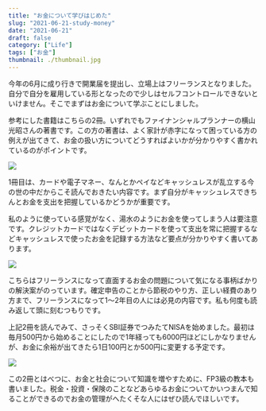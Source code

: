 ```yaml
---
title: "お金について学びはじめた"
slug: "2021-06-21-study-money"
date: "2021-06-21"
draft: false
category: ["Life"]
tags: ["お金"]
thumbnail: ./thumbnail.jpg
---
```


今年の6月に成り行きで開業届を提出し、立場上はフリーランスとなりました。自分で自分を雇用している形となったので少しはセルフコントロールできないといけません。そこでまずはお金について学ぶことにしました。

参考にした書籍はこちらの2冊。いずれでもファイナンシャルプランナーの横山光昭さんの著書です。この方の著書は、よく家計が赤字になって困っている方の例えが出てきて、お金の扱い方についてどうすればよいかが分かりやすく書かれているのがポイントです。

<a href="https://www.amazon.co.jp/%E3%82%AD%E3%83%A3%E3%83%83%E3%82%B7%E3%83%A5%E3%83%AC%E3%82%B9%E8%B2%A7%E4%B9%8F%E3%81%AB%E3%81%AA%E3%82%89%E3%81%AA%E3%81%84%E3%81%8A%E9%87%91%E3%81%AE%E6%95%B4%E7%90%86%E8%A1%93-%E6%A8%AA%E5%B1%B1-%E5%85%89%E6%98%AD/dp/4295403792?__mk_ja_JP=%E3%82%AB%E3%82%BF%E3%82%AB%E3%83%8A&dchild=1&keywords=%E6%A8%AA%E5%B1%B1%E5%85%89%E6%98%AD&qid=1624190942&sr=8-9&linkCode=li3&tag=akurah510-22&linkId=61beeb29099acba19ef805421d581db0&language=ja_JP&ref_=as_li_ss_il" target="_blank"><img border="0" src="//ws-fe.amazon-adsystem.com/widgets/q?_encoding=UTF8&ASIN=4295403792&Format=_SL250_&ID=AsinImage&MarketPlace=JP&ServiceVersion=20070822&WS=1&tag=akurah510-22&language=ja_JP" ></a><img src="https://ir-jp.amazon-adsystem.com/e/ir?t=akurah510-22&language=ja_JP&l=li3&o=9&a=4295403792" width="1" height="1" border="0" alt="" style="border:none !important; margin:0px !important;" />

1冊目は、カードや電子マネー、なんとかペイなどキャッシュレスが乱立する今の世の中だからこそ読んでおきたい内容です。まず自分がキャッシュレスできちんとお金を支出を把握しているかどうかが重要です。

私のように使っている感覚がなく、湯水のようにお金を使ってしまう人は要注意です。クレジットカードではなくデビットカードを使って支出を常に把握するなどキャッシュレスで使ったお金を記録する方法など要点が分かりやすく書いてあります。

<a href="https://www.amazon.co.jp/%E3%82%BC%E3%83%AD%E3%81%8B%E3%82%89%E3%82%8F%E3%81%8B%E3%82%8B-%E3%83%95%E3%83%AA%E3%83%BC%E3%83%A9%E3%83%B3%E3%82%B9%E3%80%81%E8%87%AA%E5%96%B6%E6%A5%AD%E3%81%AE%E3%81%9F%E3%82%81%E3%81%AE%E3%81%8A%E9%87%91%E3%81%AE%E8%B6%85%E5%9F%BA%E6%9C%AC-%E6%A8%AA%E5%B1%B1%E5%85%89%E6%98%AD/dp/4776210789?__mk_ja_JP=%E3%82%AB%E3%82%BF%E3%82%AB%E3%83%8A&dchild=1&keywords=%E6%A8%AA%E5%B1%B1%E5%85%89%E6%98%AD&qid=1624190942&sr=8-14&linkCode=li3&tag=akurah510-22&linkId=4bd0f2fdfb14199db7cf16d644ff48fe&language=ja_JP&ref_=as_li_ss_il" target="_blank"><img border="0" src="//ws-fe.amazon-adsystem.com/widgets/q?_encoding=UTF8&ASIN=4776210789&Format=_SL250_&ID=AsinImage&MarketPlace=JP&ServiceVersion=20070822&WS=1&tag=akurah510-22&language=ja_JP" ></a><img src="https://ir-jp.amazon-adsystem.com/e/ir?t=akurah510-22&language=ja_JP&l=li3&o=9&a=4776210789" width="1" height="1" border="0" alt="" style="border:none !important; margin:0px !important;" />

こちらはフリーランスになって直面するお金の問題について気になる事柄ばかりの解決案がのっています。確定申告のことから節税のやり方、正しい経費のあり方まで、フリーランスになって1〜2年目の人には必見の内容です。私も何度も読み返して頭に刻むつもりです。

上記2冊を読んでみて、さっそくSBI証券でつみたてNISAを始めました。最初は毎月500円から始めることにしたので1年経っても6000円ほどにしかなりませんが、お金に余裕が出てきたら1日100円とか500円に変更する予定です。

<a href="https://www.amazon.co.jp/%E3%81%BF%E3%82%93%E3%81%AA%E3%81%8C%E6%AC%B2%E3%81%97%E3%81%8B%E3%81%A3%E3%81%9F-FP%E3%81%AE%E6%95%99%E7%A7%91%E6%9B%B8-3%E7%B4%9A-2021-2022%E5%B9%B4-%E3%82%B7%E3%83%AA%E3%83%BC%E3%82%BA/dp/4813296599?__mk_ja_JP=%E3%82%AB%E3%82%BF%E3%82%AB%E3%83%8A&crid=1V4M54HW1MBSF&dchild=1&keywords=fp3%E7%B4%9A&qid=1624277887&sprefix=FP%2Caps%2C283&sr=8-4&linkCode=li3&tag=akurah510-22&linkId=34c342d2bb442cfcf492703eb7a7fdae&language=ja_JP&ref_=as_li_ss_il" target="_blank"><img border="0" src="//ws-fe.amazon-adsystem.com/widgets/q?_encoding=UTF8&ASIN=4813296599&Format=_SL250_&ID=AsinImage&MarketPlace=JP&ServiceVersion=20070822&WS=1&tag=akurah510-22&language=ja_JP" ></a><img src="https://ir-jp.amazon-adsystem.com/e/ir?t=akurah510-22&language=ja_JP&l=li3&o=9&a=4813296599" width="1" height="1" border="0" alt="" style="border:none !important; margin:0px !important;" />

この2冊とはべつに、お金と社会について知識を増やすために、FP3級の教本も書いました。税金・投資・保険のことなどあらゆるお金についてかいつまんで知ることができるのでお金の管理がへたくそな人にはぜひ読んでほしいです。
